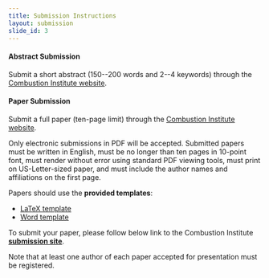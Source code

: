 ```yaml
---
title: Submission Instructions
layout: submission
slide_id: 3
---
```


#### Abstract Submission

Submit a short abstract (150--200 words and 2--4 keywords) through the [Combustion Institute website](https://www.combustioninstitute.org).

#### Paper Submission

Submit a full paper (ten-page limit) through the [Combustion Institute website](https://www.combustioninstitute.org).

Only electronic submissions in PDF will be accepted. Submitted papers must be written in English, must be no longer than ten pages in 10-point font, must render without error using standard PDF viewing tools, must print on US-Letter-sized paper, and must include the author names and affiliations on the first page.

Papers should use the **provided templates**:

- [<i class="fa fa-file-text-o fa-fw" aria-hidden="true"></i>LaTeX template](https://github.com/pr-omethe-us/ussci-latex-template/archive/v0.3.zip)
- [<i class="fa fa-file-word-o fa-fw" aria-hidden="true"></i>Word template](./assets/11thUSCombustMtg_PaperTemplate.docx)

To submit your paper, please follow below link to the Combustion Institute [<i class="fa fa-external-link fa-fw" aria-hidden="true"></i> **submission site**](https://www.combustioninstitute.org/events/).

Note that at least one author of each paper accepted for presentation must be registered.
